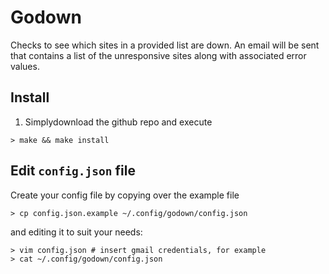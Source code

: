 # Godown

Checks to see which sites in a provided list are down. An email will be sent that contains a list of the unresponsive sites along with associated error values.

## Install

1. Simplydownload the github repo and execute

```
> make && make install
```

## Edit `config.json` file

Create your config file by copying over the example file

```
> cp config.json.example ~/.config/godown/config.json
```

and editing it to suit your needs:

```
> vim config.json # insert gmail credentials, for example
> cat ~/.config/godown/config.json
```

